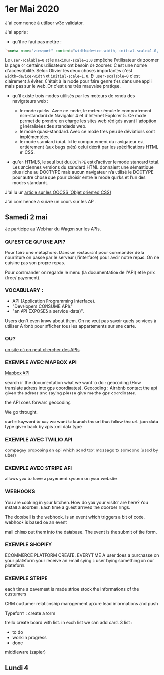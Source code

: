 # 1er Mai 2020

J'ai commencé à utiliser w3c validator.

J'ai appris : 
- qu'il ne faut pas mettre : 
```html
`<meta name="viewport" content="width=device-width, initial-scale=1.0, maximum-scale=1.0, shrink-to-fit=no, user-scalable=0" />`
```
Le `user-scalable=0` et le `maximum-scale=1.0` empêche l'utilisateur de zoomer la page or certains utilisateurs ont besoin de zoomer. C'est une norme d'accessibilité. Selon Olivier les deux choses importantes c'est `width=device-width` et `initial-scale=1.0`. Et `user-scalable=0` c'est clairement à éviter. C'était à la mode pour faire genre t'es dans une appli mais pas sur le web. Or c'est une très mauvaise pratique. 

- qu'il existe trois modes utilisés par les moteurs de rendu des navigateurs web : 
    - le mode quirks. Avec ce mode, le moteur émule le comportement non-standard de Navigator 4 et d'Internet Explorer 5. Ce mode permet de prendre en charge les sites web rédigés avant l'adoption généralisées des standards web.
    - le mode quasi-standard. Avec ce mode très peu de déviations sont implémentées.
    - le mode standard total. Ici le comportement du navigateur est entièrement (aux bugs près) celui décrit par les spécifications HTML et CSS. 

- qu'en HTML5, le seul but du `DOCTYPE` est d’activer le mode standard total. Les anciennes versions du standard HTML donnaient une sémantique plus riche au DOCTYPE mais aucun navigateur n’a utilisé le DOCTYPE pour autre chose que pour choisir entre le mode quirks et l’un des modes standards.

J'ai lu un [article sur les OOCSS (Objet oriented CSS)](https://www.alsacreations.com/article/lire/1641-bonnes-pratiques-en-css-bem-et-oocss.html)

J'ai commencé à suivre un cours sur les API.  

## Samedi 2 mai

Je participe au Webinar du Wagon sur les APIs.

### QU'EST CE QU'UNE API?

Pour faire une métaphore. Dans un restaurant pour commander de la nourriture on passe par le serveur (l'interface) pour avoir notre repas. On ne cuisine pas son propre repas. 

Pour commander on regarde le menu (la documentation de l'API) et le prix (free/ payement). 

### VOCABULARY : 
- API (Application Programming Interface). 
- "Developers CONSUME APIs" 
- "an API EXPOSES a service (data)".

Users don't even know about them. On ne veut pas savoir quels services à utiliser Airbnb pour afficher tous les appartements sur une carte. 

### OU? 

[un site où on peut chercher des APIs](https://www.programmableweb.com/)

### EXEMPLE AVEC MAPBOX API

[Mapbox API](https://www.mapbox.com/)

search in the documentation what we want to do : geocoding (How translate adress into gps coordinates). Geocoding : Airnbnb contact the api given the adress and saying please give me the gps coordinates.

the API does forward geocoding. 

We go throught. 

curl =  keyword to say we want to launch the url that follow the url. 
json data type given back by apis
xml data type 

### EXEMPLE AVEC TWILIO API

compagny proposing an api which send text message to someone (used by uber)

### EXEMPLE AVEC STRIPE API

allows you to have a payement system on your website.

### WEBHOOKS

You are cooking in your kitchen. How do you your visitor are here? You install a doorbell. Each time a guest arrived the doorbell rings. 

The doorbell is the webhook. is an event which triggers a bit of code. 
 webhook is based on an event
 
 mail chimp put them into the database. The event is the submit of the form. 
 
### EXEMPLE SHOPIFY 
 
ECOMMERCE PLATFORM CREATE. EVERYTIME A user does a purchasse on your plateform your receive an email sying a user bying something on our plateform. 

### EXEMPLE STRIPE 

each time a payement is made stripe stock the informations of the custumers

CRM custumer relationship management 
apture lead informations and push 

Typeform : create a form 

trello create board with list. in each list we can add card. 
3 list :
- to do
- work in progress
- done

middleware (zapier)





## Lundi 4
